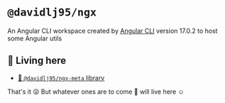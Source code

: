 # `@davidlj95/ngx`

An Angular CLI workspace created by [Angular CLI](https://github.com/angular/angular-cli) version 17.0.2 to host some Angular utils

## 🏡 Living here

- [📜 `@davidlj95/ngx-meta` library](./projects/ngx-meta/src/README.md)

That's it 😜 But whatever ones are to come 🔮 will live here ☺️
